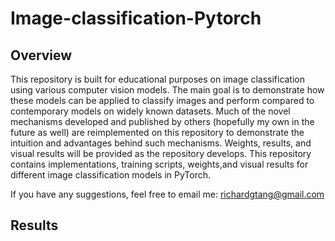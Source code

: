 # Image-classification-Pytorch

## Overview
This repository is built for educational purposes on image classification using various computer vision models. The main goal is to demonstrate how these models can be applied to classify images and perform compared to contemporary models on widely known datasets. Much of the novel mechanisms developed and published by others (hopefully my own in the future as well) are reimplemented on this repository to demonstrate the intuition and advantages behind such mechanisms. Weights, results, and visual results will be provided as the repository develops. This repository contains implementations, training scripts, weights,and visual results for different image classification models in PyTorch. 

If you have any suggestions, feel free to email me: richardgtang@gmail.com

## Results
